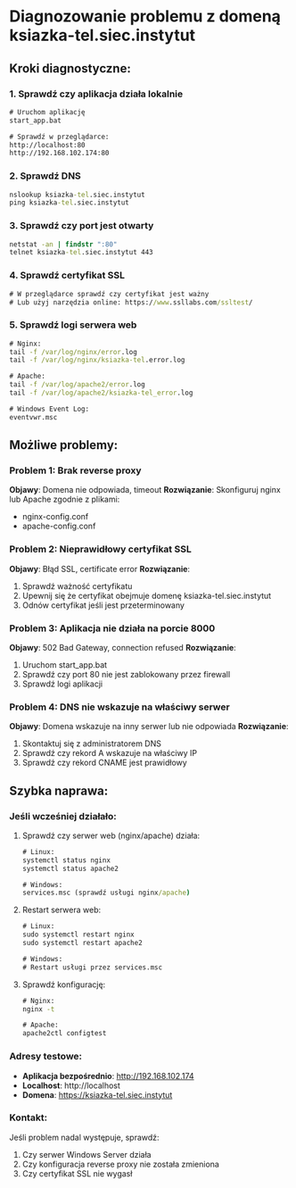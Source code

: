 # Diagnozowanie problemu z domeną ksiazka-tel.siec.instytut

## Kroki diagnostyczne:

### 1. Sprawdź czy aplikacja działa lokalnie
```cmd
# Uruchom aplikację
start_app.bat

# Sprawdź w przeglądarce:
http://localhost:80
http://192.168.102.174:80
```

### 2. Sprawdź DNS
```cmd
nslookup ksiazka-tel.siec.instytut
ping ksiazka-tel.siec.instytut
```

### 3. Sprawdź czy port jest otwarty
```cmd
netstat -an | findstr ":80"
telnet ksiazka-tel.siec.instytut 443
```

### 4. Sprawdź certyfikat SSL
```cmd
# W przeglądarce sprawdź czy certyfikat jest ważny
# Lub użyj narzędzia online: https://www.ssllabs.com/ssltest/
```

### 5. Sprawdź logi serwera web
```cmd
# Nginx:
tail -f /var/log/nginx/error.log
tail -f /var/log/nginx/ksiazka-tel.error.log

# Apache:
tail -f /var/log/apache2/error.log
tail -f /var/log/apache2/ksiazka-tel_error.log

# Windows Event Log:
eventvwr.msc
```

## Możliwe problemy:

### Problem 1: Brak reverse proxy
**Objawy**: Domena nie odpowiada, timeout
**Rozwiązanie**: Skonfiguruj nginx lub Apache zgodnie z plikami:
- nginx-config.conf
- apache-config.conf

### Problem 2: Nieprawidłowy certyfikat SSL
**Objawy**: Błąd SSL, certificate error
**Rozwiązanie**: 
1. Sprawdź ważność certyfikatu
2. Upewnij się że certyfikat obejmuje domenę ksiazka-tel.siec.instytut
3. Odnów certyfikat jeśli jest przeterminowany

### Problem 3: Aplikacja nie działa na porcie 8000
**Objawy**: 502 Bad Gateway, connection refused
**Rozwiązanie**:
1. Uruchom start_app.bat
2. Sprawdź czy port 80 nie jest zablokowany przez firewall
3. Sprawdź logi aplikacji

### Problem 4: DNS nie wskazuje na właściwy serwer
**Objawy**: Domena wskazuje na inny serwer lub nie odpowiada
**Rozwiązanie**:
1. Skontaktuj się z administratorem DNS
2. Sprawdź czy rekord A wskazuje na właściwy IP
3. Sprawdź czy rekord CNAME jest prawidłowy

## Szybka naprawa:

### Jeśli wcześniej działało:
1. Sprawdź czy serwer web (nginx/apache) działa:
   ```cmd
   # Linux:
   systemctl status nginx
   systemctl status apache2
   
   # Windows:
   services.msc (sprawdź usługi nginx/apache)
   ```

2. Restart serwera web:
   ```cmd
   # Linux:
   sudo systemctl restart nginx
   sudo systemctl restart apache2
   
   # Windows:
   # Restart usługi przez services.msc
   ```

3. Sprawdź konfigurację:
   ```cmd
   # Nginx:
   nginx -t
   
   # Apache:
   apache2ctl configtest
   ```

### Adresy testowe:
- **Aplikacja bezpośrednio**: http://192.168.102.174
- **Localhost**: http://localhost  
- **Domena**: https://ksiazka-tel.siec.instytut

### Kontakt:
Jeśli problem nadal występuje, sprawdź:
1. Czy serwer Windows Server działa
2. Czy konfiguracja reverse proxy nie została zmieniona
3. Czy certyfikat SSL nie wygasł
